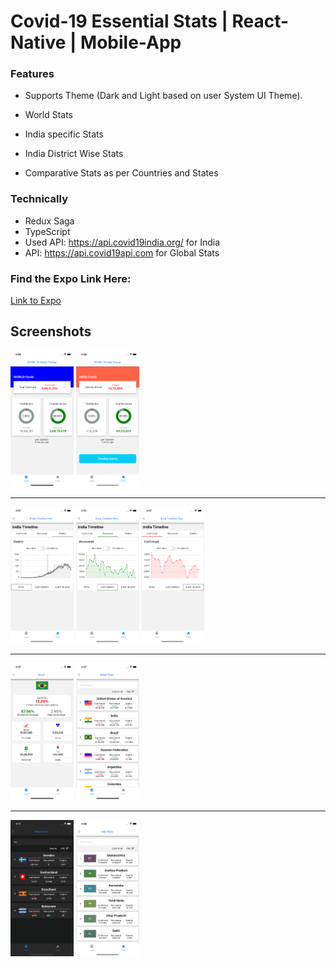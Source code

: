 # Covid-19 Essential Stats | React-Native | Mobile-App


### Features
 - Supports Theme (Dark and Light based on user System UI Theme).

- World Stats
- India specific Stats
- India District Wise Stats
- Comparative Stats as per Countries and States


### Technically
- Redux Saga
- TypeScript
- Used API: https://api.covid19india.org/ for India
- API: https://api.covid19api.com for Global Stats

### Find the Expo Link Here: 
[Link to Expo](https://expo.io/@naheed/projects/covid-19-india-rn)



## Screenshots

<div class="row">
  <div class="column">

<img src="https://github.com/naheed-shamim/covid19-react-native/blob/master/screenshots/DashboardGlobal.png" width="20%">

<img src="https://github.com/naheed-shamim/covid19-react-native/blob/master/screenshots/DashboardIndia.png" width="20%">

</div>

<hr>

<div class="column">

<img title="Chart Death Total" src="https://github.com/naheed-shamim/covid19-react-native/blob/master/screenshots/ChartDeathsTotal.png" width="20%">

<img title="Chart Recovered Total" src="https://github.com/naheed-shamim/covid19-react-native/blob/master/screenshots/ChartRecovered.png" width="20%">

<img title="TimeLine Series " src="https://github.com/naheed-shamim/covid19-react-native/blob/master/screenshots/TimeLine.png" width="20%">

</div>

<hr>

<div class="column">

<img title="Country Detail" src="https://github.com/naheed-shamim/covid19-react-native/blob/master/screenshots/CountryDetail.png" width="20%">

<img title="Country List" src="https://github.com/naheed-shamim/covid19-react-native/blob/master/screenshots/CountryList.png" width="20%">

</div>

<hr>

<div class="column">

<img title="Dark Mode" src="https://github.com/naheed-shamim/covid19-react-native/blob/master/screenshots/DarkModeSearch.png" width="20%">

<img title="India State List" src="https://github.com/naheed-shamim/covid19-react-native/blob/master/screenshots/IndiaList.png" width="20%">

</div>



